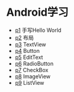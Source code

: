 # Android学习



* [p1]()  手写Hello World
* [p2]()  布局
* [p3]()  TextView
* [p4]()  Button
* [p5]()  EditText
* [p6]() RadioButton
* [p7]() CheckBox
* [p8]() ImageView
* [p9]() ListView